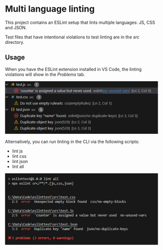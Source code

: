 # Multi language linting

This project contains an ESLint setup that lints multiple languages: JS, CSS and JSON.

Test files that have intentional violations to test linting are in the _src_ directory.

## Usage

When you have the ESLint extension installed in VS Code, the linting violations will show in the _Problems_ tab.

![image showing linting errors in the problem panel](problems.png)

Alternatively, you can run linting in the CLI via the following scripts:

- lint js
- lint css
- lint json
- lint all

![image showing linting errors in the CLI](cli.png)
